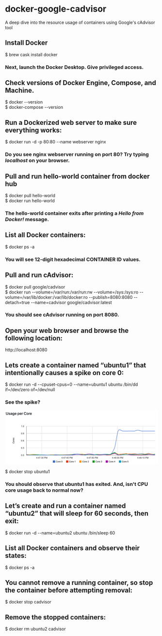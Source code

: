# docker-google-cadvisor
A deep dive into the resource usage of containers using Google's cAdvisor tool

## Install Docker
$ brew cask install docker
### Next, launch the Docker Desktop. Give privileged access.

## Check versions of Docker Engine, Compose, and Machine.
$ docker --version\
$ docker-compose --version

## Run a Dockerized web server to make sure everything works:
$ docker run -d -p 80:80 --name webserver nginx
### Do you see nginx webserver running on port 80? Try typing *localhost* on your browser.

## Pull and run hello-world container from docker hub
$ docker pull hello-world\
$ docker run hello-world
### The hello-world container exits after printing a *Hello from Docker!* message.

## List all Docker containers:
$ docker ps -a
### You will see 12-digit hexadecimal CONTAINER ID values.

## Pull and run cAdvisor:
$ docker pull google/cadvisor\
$ docker run --volume=/var/run:/var/run:rw --volume=/sys:/sys:ro \--volume=/var/lib/docker:/var/lib/docker:ro --publish=8080:8080 \--detach=true --name=cadvisor google/cadvisor:latest
### You should see cAdvisor running on port 8080.

## Open your web browser and browse the following location:
http://localhost:8080

## Lets create a container named “ubuntu1” that intentionally causes a spike on core 0:
$ docker run -d --cpuset-cpus=0 --name=ubuntu1 ubuntu /bin/dd if=/dev/zero of=/dev/null
### See the spike?
<img src="image1.png" width="800">

$ docker stop ubuntu1
### You should observe that ubuntu1 has exited. And, isn't CPU core usage back to normal now?

## Let’s create and run a container named “ubuntu2” that will sleep for 60 seconds, then exit:
$ docker run -d --name=ubuntu2 ubuntu /bin/sleep 60

## List all Docker containers and observe their states:
$ docker ps -a

## You cannot remove a running container, so stop the container before attempting removal:
$ docker stop cadvisor

## Remove the stopped containers:
$ docker rm ubuntu2 cadvisor
